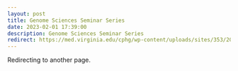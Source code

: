 ```yaml
---
layout: post
title: Genome Sciences Seminar Series
date: 2023-02-01 17:39:00
description: Genome Sciences Seminar Series
redirect: https://med.virginia.edu/cphg/wp-content/uploads/sites/353/2023/02/GS3_Flyer_Spring2023.pdf
---
```


Redirecting to another page.
